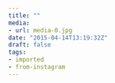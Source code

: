 ```yaml
---
title: ""
media:
- url: media-0.jpg
date: "2015-04-14T13:19:32Z"
draft: false
tags:
- imported
- from-instagram
---
```



